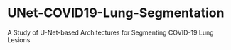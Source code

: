 # UNet-COVID19-Lung-Segmentation
A Study of U-Net-based Architectures for Segmenting COVID-19 Lung Lesions
